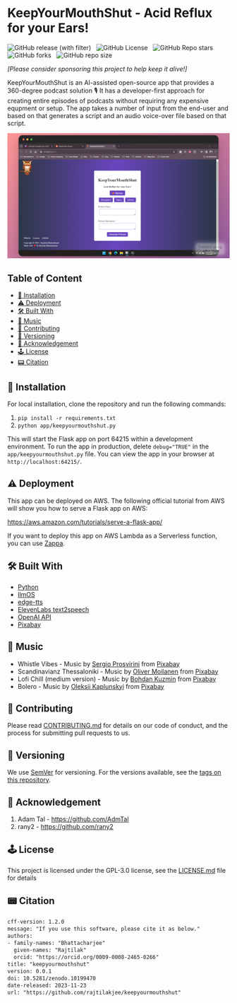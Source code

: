 <!-- omit in toc -->
# KeepYourMouthShut - Acid Reflux for your Ears!

![GitHub release (with filter)](https://img.shields.io/github/v/release/rajtilakjee/keepyourmouthshut) &nbsp; ![GitHub License](https://img.shields.io/github/license/rajtilakjee/keepyourmouthshut) &nbsp; ![GitHub Repo stars](https://img.shields.io/github/stars/rajtilakjee/keepyourmouthshut) &nbsp; ![GitHub forks](https://img.shields.io/github/forks/rajtilakjee/keepyourmouthshut) &nbsp; ![GitHub repo size](https://img.shields.io/github/repo-size/rajtilakjee/keepyourmouthshut)

_[Please consider sponsoring this project to help keep it alive!]_

KeepYourMouthShut is an AI-assisted open-source app that provides a 360-degree podcast solution 🎙️ It has a developer-first approach for creating entire episodes of podcasts without requiring any expensive equpment or setup. The app takes a number of input from the end-user and based on that generates a script and an audio voice-over file based on that script.

<div align="center"><img title="KeepYourMouthShut App" alt="KeepYourMouthShut App" src="public/app-screenshot.png"></div>

<!-- omit in toc -->
## Table of Content

- [🚀 Installation](#-installation)
- [⚠️ Deployment](#️-deployment)
- [🛠️ Built With](#️-built-with)
- [🎸 Music](#-music)
- [🚸 Contributing](#-contributing)
- [🪫 Versioning](#-versioning)
- [🏅 Acknowledgement](#-acknowledgement)
- [🕹️ License](#️-license)
- [📟 Citation](#-citation)

## 🚀 Installation

For local installation, clone the repository and run the following commands:

1. `pip install -r requirements.txt`
2. `python app/keepyourmouthshut.py`

This will start the Flask app on port 64215 within a development environment. To run the app in production, delete `debug="TRUE"` in the `app/keepyourmouthshut.py` file. You can view the app in your browser at `http://localhost:64215/`.

## ⚠️ Deployment

This app can be deployed on AWS. The following official tutorial from AWS will show you how to serve a Flask app on AWS:

https://aws.amazon.com/tutorials/serve-a-flask-app/

If you want to deploy this app on AWS Lambda as a Serverless function, you can use <a href="https://github.com/zappa/Zappa" target="_blank">Zappa</a>.

## 🛠️ Built With

- [Python](https://www.python.org/)
- [llmOS](https://www.llmos.dev/)
- [edge-tts](https://github.com/rany2/edge-tts)
- [ElevenLabs text2speech](https://elevenlabs.io/text-to-speech)
- [OpenAI API](https://openai.com/)
- [Pixabay](https://pixabay.com/music/)

## 🎸 Music

- Whistle Vibes - Music by <a href="https://pixabay.com/users/top-flow-production-28521292/?utm_source=link-attribution&utm_medium=referral&utm_campaign=music&utm_content=172471">Sergio Prosvirini</a> from <a href="https://pixabay.com/music//?utm_source=link-attribution&utm_medium=referral&utm_campaign=music&utm_content=172471">Pixabay</a>
- Scandinavianz Thessaloniki - Music by <a href="https://pixabay.com/users/musicbyscandinavianz-35973063/?utm_source=link-attribution&utm_medium=referral&utm_campaign=music&utm_content=173689">Oliver Moilanen</a> from <a href="https://pixabay.com/music//?utm_source=link-attribution&utm_medium=referral&utm_campaign=music&utm_content=173689">Pixabay</a>
- Lofi Chill (medium version) - Music by <a href="https://pixabay.com/users/bodleasons-28047609/?utm_source=link-attribution&utm_medium=referral&utm_campaign=music&utm_content=159456">Bohdan Kuzmin</a> from <a href="https://pixabay.com/music//?utm_source=link-attribution&utm_medium=referral&utm_campaign=music&utm_content=159456">Pixabay</a>
- Bolero - Music by <a href="https://pixabay.com/users/lesfm-22579021/?utm_source=link-attribution&utm_medium=referral&utm_campaign=music&utm_content=161191">Oleksii Kaplunskyi</a> from <a href="https://pixabay.com//?utm_source=link-attribution&utm_medium=referral&utm_campaign=music&utm_content=161191">Pixabay</a>

## 🚸 Contributing

Please read [CONTRIBUTING.md](CONTRIBUTING.md) for details on our code of conduct, and the process for submitting pull requests to us.

## 🪫 Versioning

We use [SemVer](http://semver.org/) for versioning. For the versions available, see the [tags on this repository](https://github.com/rajtilakjee/keepyourmouthshut/tags).

## 🏅 Acknowledgement

1. Adam Tal - https://github.com/AdmTal
2. rany2 - https://github.com/rany2

## 🕹️ License

This project is licensed under the GPL-3.0 license, see the [LICENSE.md](LICENSE.md) file for details

## 📟 Citation

```
cff-version: 1.2.0
message: "If you use this software, please cite it as below."
authors:
- family-names: "Bhattacharjee"
  given-names: "Rajtilak"
  orcid: "https://orcid.org/0009-0008-2465-0266"
title: "keepyourmouthshut"
version: 0.0.1
doi: 10.5281/zenodo.10199470
date-released: 2023-11-23
url: "https://github.com/rajtilakjee/keepyourmouthshut"
```
